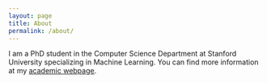 ```yaml
---
layout: page
title: About
permalink: /about/
---
```


I am a PhD student in the Computer Science Department at Stanford University
specializing in Machine Learning. You can find more information at my [academic
webpage](http://stanford.edu/~awni/).
